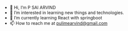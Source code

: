 - 👋 Hi, I’m P SAI ARVIND 
- 👀 I’m interested in learning new things and technologies.
- 🌱 I’m currently learning React with springboot
- 📫 How to reach me at pulimearvind@gmail.com

<!---
arvindpulime/arvindpulime is a ✨ special ✨ repository because its `README.md` (this file) appears on your GitHub profile.
You can click the Preview link to take a look at your changes.
--->
